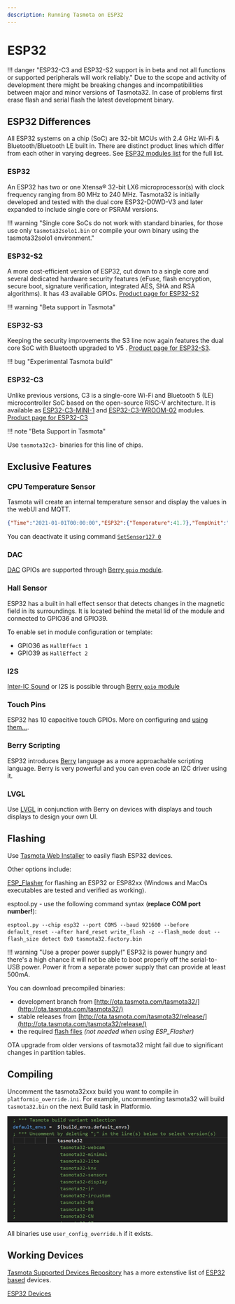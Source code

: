 ```yaml
---
description: Running Tasmota on ESP32
---
```


# ESP32

!!! danger "ESP32-C3 and ESP32-S2 support is in beta and not all functions or supported peripherals will work reliably."
     Due to the scope and activity of development there might be breaking changes and incompatibilities between major and minor versions of Tasmota32. In case of problems first erase flash and serial flash the latest development binary.

## ESP32 Differences
All ESP32 systems on a chip (SoC) are 32-bit MCUs with 2.4 GHz Wi-Fi & Bluetooth/Bluetooth LE built in. There are distinct product lines which differ from each other in varying degrees. See [ESP32 modules list](https://www.espressif.com/en/products/modules) for the full list.

### ESP32
An ESP32 has two or one Xtensa® 32-bit LX6 microprocessor(s) with clock frequency ranging from 80 MHz to 240 MHz. Tasmota32 is initially developed and tested with the dual core ESP32-D0WD-V3 and later expanded to include single core or PSRAM versions. 

!!! warning "Single core SoCs do not work with standard binaries, for those use only `tasmota32solo1.bin` or compile your own binary using the tasmota32solo1 environment."

### ESP32-S2
A more cost-efficient version of ESP32, cut down to a single core and several dedicated hardware security features (eFuse, flash encryption, secure boot, signature verification, integrated AES, SHA and RSA algorithms). It has 43 available GPIOs. [Product page for ESP32-S2](https://www.espressif.com/en/products/socs/esp32-s2)

!!! warning "Beta support in Tasmota"

### ESP32-S3
Keeping the security improvements the S3 line now again features the dual core SoC with Bluetooth upgraded to V5 . [Product page for ESP32-S3](https://www.espressif.com/en/products/socs/esp32-s3). 

!!! bug "Experimental Tasmota build"

### ESP32-C3
Unlike previous versions, C3 is a single-core Wi-Fi and Bluetooth 5 (LE) microcontroller SoC based on the open-source RISC-V architecture. It is available as [ESP32-C3-MINI-1](_media/datasheets/esp32-c3-mini-1_datasheet_en.pdf) and [ESP32-C3-WROOM-02](_media/datasheets/esp32-c3-wroom-02_datasheet_en.pdf) modules. [Product page for ESP32-C3](https://www.espressif.com/en/products/socs/esp32-c3)

!!! note "Beta Support in Tasmota"

Use `tasmota32c3-` binaries for this line of chips.

## Exclusive Features

### CPU Temperature Sensor
Tasmota will create an internal temperature sensor and display the values in the webUI and MQTT.

```json
{"Time":"2021-01-01T00:00:00","ESP32":{"Temperature":41.7},"TempUnit":"C"}
```

You can deactivate it using command [`SetSensor127 0`](Commands.md#setsensor127)

### DAC

[DAC](https://docs.espressif.com/projects/esp-idf/en/latest/esp32/api-reference/peripherals/dac.html) GPIOs are supported through [Berry `gpio` module](Berry.md#dac-gpios).

### Hall Sensor
ESP32 has a built in hall effect sensor that detects changes in the magnetic field in its surroundings. It is located behind the metal lid of the module and connected to GPIO36 and GPIO39. 

To enable set in module configuration or template:

 - GPIO36 as `HallEffect 1`
 - GPIO39 as `HallEffect 2`

### I2S

[Inter-IC Sound](https://docs.espressif.com/projects/esp-idf/en/latest/esp32/api-reference/peripherals/i2s.html) or I2S is possible through [Berry `gpio` module](Berry.md#i2s)

### Touch Pins

ESP32 has 10 capacitive touch GPIOs. More on configuring and [using them...](https://tasmota.github.io/docs/TouchPin/).

### Berry Scripting
ESP32 introduces [Berry](Berry.md) language as a more approachable scripting language. Berry is very powerful and you can even code an I2C driver using it.

### LVGL
Use [LVGL](https://lvgl.io/) in conjunction with Berry on devices with displays and touch displays to design your own UI.

## Flashing

Use [Tasmota Web Installer](http://tasmota.github.io/install) to easily flash ESP32 devices.

Other options include: 

[ESP_Flasher](https://github.com/Jason2866/ESP_Flasher/releases) for flashing an ESP32 or ESP82xx (Windows and MacOs executables are tested and verified as working).

esptool.py - use the following command syntax (**replace COM port number!**):
```
esptool.py --chip esp32 --port COM5 --baud 921600 --before default_reset --after hard_reset write_flash -z --flash_mode dout --flash_size detect 0x0 tasmota32.factory.bin
```

!!! warning "Use a proper power supply!"
    ESP32 is power hungry and there's a high chance it will not be able to boot properly off the serial-to-USB power. Power it from a separate power supply that can provide at least 500mA.

You can download precompiled binaries:

  - development branch from [http://ota.tasmota.com/tasmota32/](http://ota.tasmota.com/tasmota32/) 
  - stable releases from [http://ota.tasmota.com/tasmota32/release/](http://ota.tasmota.com/tasmota32/release/) 
  - the required [flash files](https://github.com/arendst/Tasmota-firmware/tree/main/static) _(not needed when using ESP_Flasher)_

OTA upgrade from older versions of tasmota32 might fail due to significant changes in partition tables.

## Compiling

Uncomment the tasmota32xxx build you want to compile in `platformio_override.ini`. For example, uncommenting tasmota32 will build `tasmota32.bin` on the next Build task in Platformio. 

![platformio_override.ini](_media/esp32-pio.jpg)

All binaries use `user_config_override.h` if it exists.

## Working Devices

[Tasmota Supported Devices Repository](https://templates.blakadder.com/esp32.html) has a more extenstive list of [ESP32 based](https://templates.blakadder.com/esp32.html) devices.

[ESP32 Devices](ESP32-Devices.md)
